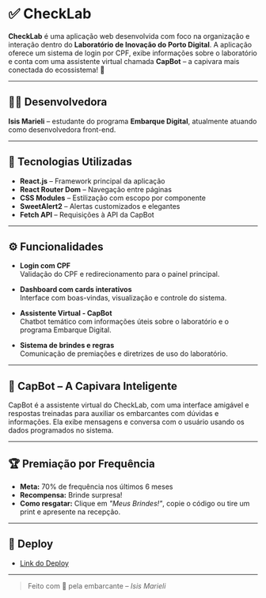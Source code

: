 # ✅ CheckLab

**CheckLab** é uma aplicação web desenvolvida com foco na organização e interação dentro do **Laboratório de Inovação do Porto Digital**. A aplicação oferece um sistema de login por CPF, exibe informações sobre o laboratório e conta com uma assistente virtual chamada **CapBot** – a capivara mais conectada do ecossistema! 🐾

---

## 👩‍💻 Desenvolvedora

**Isis Marieli** – estudante do programa **Embarque Digital**, atualmente atuando como desenvolvedora front-end.

---

## 🧪 Tecnologias Utilizadas

- **React.js** – Framework principal da aplicação  
- **React Router Dom** – Navegação entre páginas  
- **CSS Modules** – Estilização com escopo por componente  
- **SweetAlert2** – Alertas customizados e elegantes  
- **Fetch API** – Requisições à API da CapBot

---

## ⚙️ Funcionalidades

- **Login com CPF**  
  Validação do CPF e redirecionamento para o painel principal.

- **Dashboard com cards interativos**  
  Interface com boas-vindas, visualização e controle do sistema.

- **Assistente Virtual - CapBot**  
  Chatbot temático com informações úteis sobre o laboratório e o programa Embarque Digital.

- **Sistema de brindes e regras**  
  Comunicação de premiações e diretrizes de uso do laboratório.

---

## 🤖 CapBot – A Capivara Inteligente

CapBot é a assistente virtual do CheckLab, com uma interface amigável e respostas treinadas para auxiliar os embarcantes com dúvidas e informações. Ela exibe mensagens e conversa com o usuário usando os dados programados no sistema.

---

## 🏆 Premiação por Frequência

- **Meta:** 70% de frequência nos últimos 6 meses  
- **Recompensa:** Brinde surpresa!  
- **Como resgatar:** Clique em *"Meus Brindes!"*, copie o código ou tire um print e apresente na recepção.

---

## 🚀 Deploy

- [Link do Deploy](https://vercel.com/)

---

> Feito com 💖 pela embarcante
> – *Isis Marieli*



